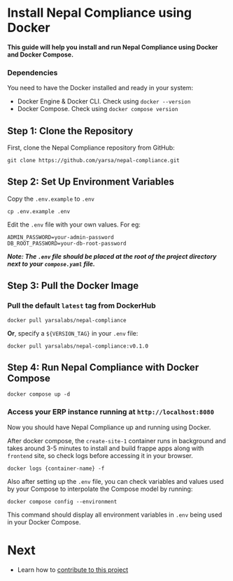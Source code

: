 # Install Nepal Compliance using Docker
**This guide will help you install and run Nepal Compliance using Docker and Docker Compose.**

### Dependencies
You need to have the Docker installed and ready in your system:
* Docker Engine & Docker CLI. Check using `docker --version`
* Docker Compose. Check using `docker compose version`

## Step 1: Clone the Repository
First, clone the Nepal Compliance repository from GitHub:
```
git clone https://github.com/yarsa/nepal-compliance.git
```

## Step 2: Set Up Environment Variables

Copy the `.env.example` to `.env`

```
cp .env.example .env
```

Edit the `.env` file with your own values. For eg:

```
ADMIN_PASSWORD=your-admin-password
DB_ROOT_PASSWORD=your-db-root-password
```
***Note: The `.env` file should be placed at the root of the project directory next to your `compose.yaml` file.***


## Step 3: Pull the Docker Image
### Pull the default `latest` tag from DockerHub
```
docker pull yarsalabs/nepal-compliance
```
**Or**, specify a `${VERSION_TAG}` in your `.env` file:
```
docker pull yarsalabs/nepal-compliance:v0.1.0
```

## Step 4: Run Nepal Compliance with Docker Compose

```
docker compose up -d
```

### Access your ERP instance running at `http://localhost:8080`

Now you should have Nepal Compliance up and running using Docker.

After docker compose, the `create-site-1` container runs in background and takes around 3-5 minutes to install and build frappe apps along with `frontend` site, so check logs before accessing it in your browser.
```
docker logs {container-name} -f
```

Also after setting up the `.env` file, you can check variables and values used by your Compose to interpolate the Compose model by running:
```
docker compose config --environment
```
This command should display all environment variables in `.env` being used in your Docker Compose.

# Next
* Learn how to [contribute to this project](/CONTRIBUTING.md)